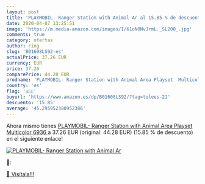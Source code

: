 ```yaml
---
layout: post
title: 'PLAYMOBIL- Ranger Station with Animal Ar al 15.85 % de descuento'
date: 2020-04-07 13:25:51
image: 'https://m.media-amazon.com/images/I/61oNONvJrmL._SL200_.jpg'
comments: true
category: ofertas
author: ring
slug: 'B01608LS92-es'
actualPrice: 37.26 EUR
currency: EUR
price: 37.26
comparePrice: 44.28 EUR
prodname: 'PLAYMOBIL- Ranger Station with Animal Area Playset  Multicolor  6936 '
country: 'es'
flag: '🇪🇸'
buyurl: 'https://www.amazon.es/dp/B01608LS92/?tag=tolees-21'
descuento: '15.85'
average: '45.295952380952386'
---
```


Ahora mismo tienes [PLAYMOBIL- Ranger Station with Animal Area Playset  Multicolor  6936 ](https://www.amazon.es/dp/B01608LS92/?tag=tolees-21) a 37.26 EUR (original: 44.28 EUR) (15.85 %  de descuento) en el siguiente enlace!

[![PLAYMOBIL- Ranger Station with Animal Ar](https://m.media-amazon.com/images/I/61oNONvJrmL._SL200_.jpg)](https://www.amazon.es/dp/B01608LS92/?tag=tolees-21)

🔎:


[🛒 Visítala!!!](https://www.amazon.es/dp/B01608LS92/?tag=tolees-21)
